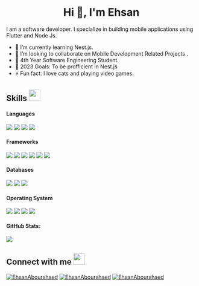 <h1 align="center">Hi 👋, I'm Ehsan</h1>

I am a software developer. I specialize in building mobile applications using Flutter and Node Js.

- 🌱 I’m currently learning Nest.js.
- 👯 I’m looking to collaborate on Mobile Development Related Projects .
- 🤖 4th Year Software Engineering Student.
- 🥅 2023 Goals: To be profficient in Nest.js 
- ⚡ Fun fact: I love cats and playing video games.


## Skills <img src="https://media.giphy.com/media/iY8CRBdQXODJSCERIr/giphy.gif" width="30px">&nbsp; 

<h4> Languages </h4>
<span> 
    <img src="https://img.shields.io/badge/JavaScript-F7DF1E?style=for-the-badge&logo=javascript&logoColor=black">
  <img src="https://img.shields.io/badge/Java-ED8B00?style=for-the-badge&logo=java&logoColor=white">
  <img src="https://img.shields.io/badge/C%2B%2B-00599C?style=for-the-badge&logo=c%2B%2B&logoColor=white">
  <img src="https://img.shields.io/badge/dart-%230175C2.svg?style=for-the-badge&logo=dart&logoColor=white">
</span>

<h4> Frameworks </h4>
<span>
  <img src="https://img.shields.io/badge/Express.js-000000?style=for-the-badge&logo=express&logoColor=white">
  <img src="https://img.shields.io/badge/npm-CB3837?style=for-the-badge&logo=npm&logoColor=white">
  <img src="https://img.shields.io/badge/Node.js-339933?style=for-the-badge&logo=nodedotjs&logoColor=white">
   <img src="https://img.shields.io/badge/Flutter-%2302569B.svg?style=for-the-badge&logo=Flutter&logoColor=white">
   <img src="https://img.shields.io/badge/nestjs-%23E0234E.svg?style=for-the-badge&logo=nestjs&logoColor=white">
   <img src="https://img.shields.io/badge/threejs-black?style=for-the-badge&logo=three.js&logoColor=white">

</span>

<h4> Databases </h4>
<span>
  <img src="https://img.shields.io/badge/MySQL-00000F?style=for-the-badge&logo=mysql&logoColor=white">
  <img src="https://img.shields.io/badge/SQLite-07405E?style=for-the-badge&logo=sqlite&logoColor=white">
  <img src="https://img.shields.io/badge/MongoDB-4EA94B?style=for-the-badge&logo=mongodb&logoColor=white">
</span>

<h4> Operating System </h4>
<span>
  <img src="https://img.shields.io/badge/mac%20os-000000?style=for-the-badge&logo=macos&logoColor=F0F0F0">
  <img src="https://img.shields.io/badge/Linux-FCC624?style=for-the-badge&logo=linux&logoColor=black">
  <img src="https://img.shields.io/badge/Ubuntu-E95420?style=for-the-badge&logo=ubuntu&logoColor=white">
  <img src="https://img.shields.io/badge/Windows-0078D6?style=for-the-badge&logo=windows&logoColor=white">
</span>

<h4> GitHub Stats: </h4>
   <a href=""> <img align="center" src="https://github-readme-stats-sigma-five.vercel.app/api/top-langs/?username=ehsankkk1&theme=react&line_height=40&hide=css"/> </a>
   
## Connect with me <img src="https://media.giphy.com/media/iY8CRBdQXODJSCERIr/giphy.gif" width="30px">
<a href="https://www.facebook.com/ihssan.abourshaed" target="blank"><img align="center" src="https://img.shields.io/badge/Facebook-1877F2?style=for-the-badge&logo=facebook&logoColor=white" alt="EhsanAbourshaed"  /></a>
<a href="https://www.linkedin.com/in/ehsan-abourshaid-29438622b/" target="blank"><img align="center" src="https://img.shields.io/badge/LinkedIn-0077B5?style=for-the-badge&logo=linkedin&logoColor=white" alt="EhsanAbourshaed" /></a>
<a href="https://www.instagram.com/ehsanabourshaid/" target="blank"><img align="center" src="https://img.shields.io/badge/Instagram-E4405F?style=for-the-badge&logo=instagram&logoColor=white" alt="EhsanAbourshaed" /></a>
   
<br>

